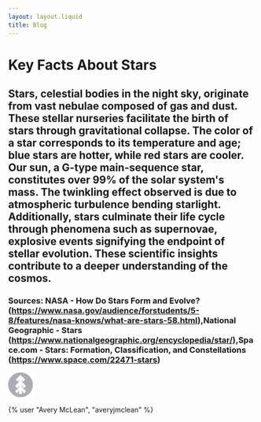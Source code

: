 ```yaml
---
layout: layout.liquid
title: Blog
---
```


# Key Facts About **Stars**

## Stars, celestial bodies in the night sky, originate from vast nebulae composed of gas and dust. These stellar nurseries facilitate the birth of stars through gravitational collapse. The color of a star corresponds to its temperature and age; blue stars are hotter, while red stars are cooler. Our sun, a G-type main-sequence star, constitutes over 99% of the solar system's mass. The twinkling effect observed is due to atmospheric turbulence bending starlight. Additionally, stars culminate their life cycle through phenomena such as supernovae, explosive events signifying the endpoint of stellar evolution. These scientific insights contribute to a deeper understanding of the cosmos.

### Sources: NASA - How Do Stars Form and Evolve? (https://www.nasa.gov/audience/forstudents/5-8/features/nasa-knows/what-are-stars-58.html),National Geographic - Stars (https://www.nationalgeographic.org/encyclopedia/star/),Space.com - Stars: Formation, Classification, and Constellations (https://www.space.com/22471-stars)

<img class="about" alt="pine" src="/images/pine.png" width="50" />

{% user "Avery McLean", "averyjmclean" %}